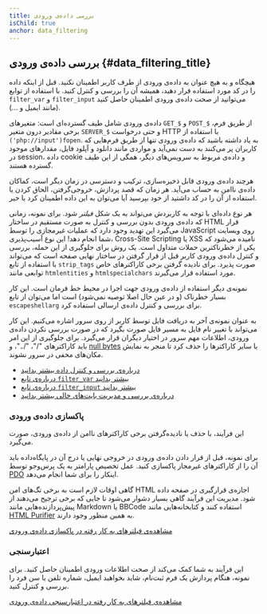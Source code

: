 ```yaml
---
title: بررسی داده‌ی ورودی
isChild: true
anchor: data_filtering
---
```


## بررسی داده‌ی ورودی {#data_filtering_title}

هیچگاه و به هیچ عنوان به داده‌ی ورودی از طرف کاربر اطمینان نکنید. قبل از اینکه داده را در کد مورد استفاده قرار دهید، همیشه آن را بررسی و کنترل کنید. با استفاده از توابع `filter_var` و `filter_input` می‌توانید از صحت داده‌ی ورودی اطمینان حاصل کنید (مانند ایمیل و ...).

داده‌ی ورودی شامل طیف گسترده‌ای است: متغیرهای `GET_$` و `POST_$` از طریق فرم، برخی مقادیر درون متغیر `SERVER_$` و حتی درخواست HTTP با استفاده از `('php://input')fopen`. به یاد داشته باشید که داده‌ی ورودی تنها از طریق فرم‌هایی که کاربران پر می‌کنند به دست نمی‌آید و مواردی مانند دانلود و آپلود فایل، مقدارهای موجود در session، داده cookie و داده‌ی مربوط به سرویس‌های دیگر، همگی از این طیف گسترده هستند.

هرچند داده‌ی ورودی قابل ذخیره‌سازی، ترکیب و دسترسی در زمان دیگر است، کماکان داده‌ی ناامن به حساب می‌آید. هر زمان که قصد پردازش، خروجی‌گرفتن، الحاق کردن یا استفاده از آن را در کد داشتید از خود بپرسید آیا می‌توان به این داده اطمینان کرد یا خیر.

هر نوع داده‌ای با توجه به کاربردش می‌تواند به یک شکل _فیلتر_ شود. برای نمونه، زمانی که داده‌ی ورودی بدون بررسی و کنترل به صورت مستقیم در ساختار HTML قرار می‌گیرد این تهدید وجود دارد که عملیات غیرمجازی را توسط JavaScript روی وبسایت شما انجام دهد! این نوع آسیب‌پذیری، Cross-Site Scripting یا XSS نامیده می‌شود که یکی از خطرناکترین حملات متداول است. یک روش برای جلوگیری از این حمله، بررسی و کنترل داده‌ی ورودی کاربر قبل از قرار گرفتن در ساختار نهایی صفحه است که می‌تواند با استفاده از تابع `strip_tags` صورت پذیرد. برای نادیده گرفتن برخی کاراکترهای خاص توابعی مانند `htmlentities` و `htmlspecialchars` مورد استفاده قرار می‌گیرند.

نمونه‌ی دیگر استفاده از داده‌ی ورودی جهت اجرا در محیط خط فرمان است. این کار بسیار خطرناک (و در عین حال اصلا توصیه نمی‌شود) است اما می‌توان از تابع `escapeshellarg` برای بررسی و کنترل داده‌ی ارسالی استفاده کرد.

به عنوان نمونه‌ی آخر به دریافت فایل توسط کاربر از روی سرور اشاره می‌کنیم. این کار می‌تواند با تغییر نام فایل به مسیر فایل صورت بگیرد که در صورت بررسی نکردن داده‌ی ورودی، اطلاعات مهم سرور در اختیار دیگران قرار می‌گیرد. برای جلوگیری از این امر باید کاراکترهای "/"، "/.."، و [null bytes][6] یا سایر کاراکترها را حذف کرد تا منجر به نمایش مکان‌های مخفی در سرور نشوند.

* [درباره‌ی بررسی و کنترل داده بیشتر بدانید][1]
* [درباره‌ی تابع `filter_var` بیشتر بدانید][4]
* [درباره‌ی تابع `filter_input` بیشتر بدانید][5]
* [درباره‌ی بررسی و مدیریت بایت‌های خالی بیشتر بدانید][6]

### پاکسازی داده‌ی ورودی

این فرآیند، با حذف یا نادیده‌گرفتن برخی کاراکترهای ناامن از داده‌ی ورودی، صورت می‌گیرد.

برای نمونه، قبل از قرار دادن داده‌ی ورودی در خروجی نهایی یا درج آن در پایگاه‌داده باید آن را از کاراکترهای غیرمجاز پاکسازی کنید. عمل تخصیص پارامتر به یک پرس‌وجو توسط [PDO](#databases) اینکار را برای شما انجام می‌دهد.

گاهی اوقات لازم است به برخی تگ‌های امن HTML اجازه‌ی قرارگیری در صفحه داده شود. مدیریت این فرآیند گاهی بسیار دشوار می‌شود تا جایی که برخی ترجیح می‌دهند از پیش‌پردازنده‌هایی مانند Markdown یا BBCode استفاده کنند و کتابخانه‌هایی مانند [HTML Purifier][html-purifier] به همین منظور وجود دارند.

[مشاهده‌ی فیلترهای به کار رفته در پاکسازی داده‌ی ورودی][2]

### اعتبارسنجی

این فرآیند به شما کمک می‌کند از صحت اطلاعات ورودی اطمینان حاصل کنید. برای نمونه، هنگام پردازش یک فرم ثبت‌نام، شاید بخواهید ایمیل، شماره تلفن یا سن فرد را بررسی و کنترل کنید.

[مشاهده‌ی فیلترهای به کار رفته در اعتبارسنجی داده‌ی ورودی][3]

[1]: http://www.php.net/manual/en/book.filter.php
[2]: http://www.php.net/manual/en/filter.filters.sanitize.php
[3]: http://www.php.net/manual/en/filter.filters.validate.php
[4]: http://php.net/manual/en/function.filter-var.php
[5]: http://www.php.net/manual/en/function.filter-input.php
[6]: http://php.net/manual/en/security.filesystem.nullbytes.php
[html-purifier]: http://htmlpurifier.org/
